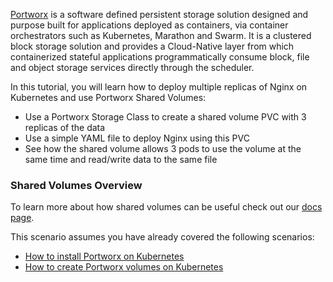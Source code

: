 [Portworx](https://portworx.com/) is a software defined persistent storage solution designed and purpose built for applications deployed as containers, via container orchestrators such as Kubernetes, Marathon and Swarm. It is a clustered block storage solution and provides a Cloud-Native layer from which containerized stateful applications programmatically consume block, file and object storage services directly through the scheduler.

In this tutorial, you will learn how to deploy multiple replicas of Nginx on Kubernetes and use Portworx Shared Volumes:

* Use a Portworx Storage Class to create a shared volume PVC with 3 replicas of the data
* Use a simple YAML file to deploy Nginx using this PVC
* See how the shared volume allows 3 pods to use the volume at the same time and read/write data to the same file

### Shared Volumes Overview

To learn more about how shared volumes can be useful check out our [docs page](https://docs.portworx.com/manage/shared-volumes.html).

This scenario assumes you have already covered the following scenarios:
* [How to install Portworx on Kubernetes](https://www.katacoda.com/portworx/scenarios/deploy-px-k8s)
* [How to create Portworx volumes on Kubernetes](https://www.katacoda.com/portworx/scenarios/px-k8s-vol-basic)
